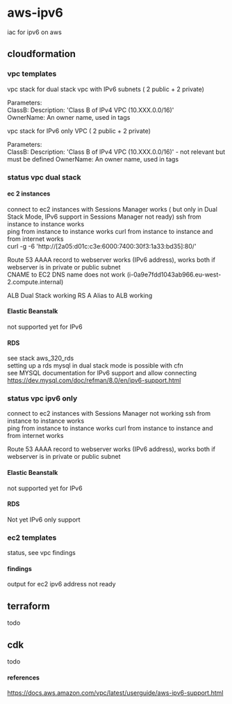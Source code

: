 # aws-ipv6
iac for ipv6 on aws
## cloudformation
### vpc templates
vpc stack for dual stack vpc with IPv6 subnets ( 2 public + 2 private)

Parameters:   
  ClassB:  Description: 'Class B of IPv4 VPC (10.XXX.0.0/16)'  
  OwnerName:   An owner name, used in tags  

vpc stack for IPv6 only VPC   ( 2 public + 2 private)

Parameters:   
  ClassB:  Description: 'Class B of IPv4 VPC (10.XXX.0.0/16)'  - not relevant but must be defined
  OwnerName:   An owner name, used in tags  

### status vpc dual stack
#### ec 2 instances
connect to ec2 instances with Sessions Manager works ( but only in Dual Stack Mode, IPv6 support in Sessions Manager not ready)
ssh from instance to instance works   
ping from instance to instance works 
curl from instance to instance and from internet works  
curl -g -6 'http://[2a05:d01c:c3e:6000:7400:30f3:1a33:bd35]:80/'  

Route 53
AAAA record to webserver works (IPv6 address), works both if webserver is in private or public subnet    
CNAME to EC2 DNS name does not work (i-0a9e7fdd1043ab966.eu-west-2.compute.internal)  

ALB Dual Stack working
RS A Alias to ALB working

#### Elastic Beanstalk
not supported yet for IPv6  

#### RDS
see stack aws_320_rds  
setting up a rds mysql in dual stack mode is possible with cfn  
see MYSQL documentation for IPv6 support and allow connecting  
https://dev.mysql.com/doc/refman/8.0/en/ipv6-support.html  

### status vpc ipv6 only  
connect to ec2 instances with Sessions Manager not working
ssh from instance to instance works   
ping from instance to instance works 
curl from instance to instance and from internet works  

Route 53
AAAA record to webserver works (IPv6 address), works both if webserver is in private or public subnet    

#### Elastic Beanstalk
not supported yet for IPv6  

#### RDS
Not yet IPv6 only support  

### ec2 templates
status, see vpc findings

#### findings
output for ec2 ipv6 address not ready 

## terraform
todo  
  
## cdk
todo  

#### references  
https://docs.aws.amazon.com/vpc/latest/userguide/aws-ipv6-support.html  
